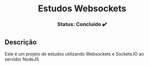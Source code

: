 <h1 align="center">Estudos Websockets </h1>

<h3 align="center">Status: Concluido ✔️</h3>

## Descrição
Este é um projeto de estudos utilizando Websockets e Sockets.IO ao servidor NodeJS
